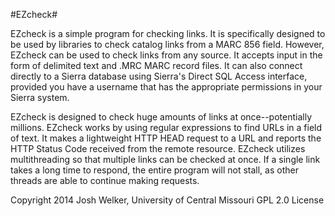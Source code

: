 #EZcheck#

EZcheck is a simple program for checking links. It is specifically designed to be used by libraries to check catalog links from a MARC 856 field. However,
EZcheck can be used to check links from any source. It accepts input in the form of delimited text and .MRC MARC record files. It can also connect directly to a Sierra database using
Sierra's Direct SQL Access interface, provided you have a username that has the appropriate permissions in your Sierra system.

EZcheck is designed to check huge amounts of links at once--potentially millions. EZcheck works by using regular expressions to find URLs in a field of text.
It makes a lightweight HTTP HEAD request to a URL and reports the HTTP Status Code received from the remote resource. EZcheck utilizes multithreading so that multiple links can
be checked at once. If a single link takes a long time to respond, the entire program will not stall, as other threads are able to continue making requests.

Copyright 2014
Josh Welker, University of Central Missouri
GPL 2.0 License
